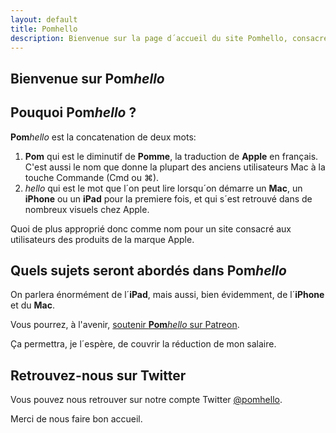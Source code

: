 ```yaml
---
layout: default
title: Pomhello
description: Bienvenue sur la page d´accueil du site Pomhello, consacré au monde Apple.
---
```


## Bienvenue sur __Pom__*hello*

## Pouquoi __Pom__*hello* ?

__Pom__*hello* est la concatenation de deux mots:
1. __Pom__ qui est le diminutif de **Pomme**, la traduction de **Apple** en français. C'est aussi le nom que donne la plupart des anciens utilisateurs Mac à la touche Commande (Cmd ou ⌘).
2. *hello* qui est le mot que l´on peut lire lorsqu´on démarre un **Mac**, un **iPhone** ou un **iPad**
   pour la premiere fois, et qui s´est retrouvé dans de nombreux visuels chez Apple.

Quoi de plus approprié donc comme nom pour un site consacré aux utilisateurs des produits de la marque Apple.

## Quels sujets seront abordés dans __Pom__*hello*

On parlera énormément de l´**iPad**, mais aussi, bien évidemment, de l´**iPhone** et du **Mac**.

Vous pourrez, à l'avenir, [soutenir __Pom__*hello* sur Patreon][Patreon].

Ça permettra, je l´espère, de couvrir la réduction de mon salaire.

## Retrouvez-nous sur Twitter

Vous pouvez nous retrouver sur notre compte Twitter [@pomhello]. 

Merci de nous faire bon accueil.

[@pomhello]: https://twitter.com/pomhello "Le compte twitter de Pomhello"
[pomhello.fr]: https://www.pomhello.fr "Le site sur lequel vous vous trouvee actuellement"
[Patreon]: https://patreon.com "Le site Patreon.com qui permet de soutenir les créateurs"
